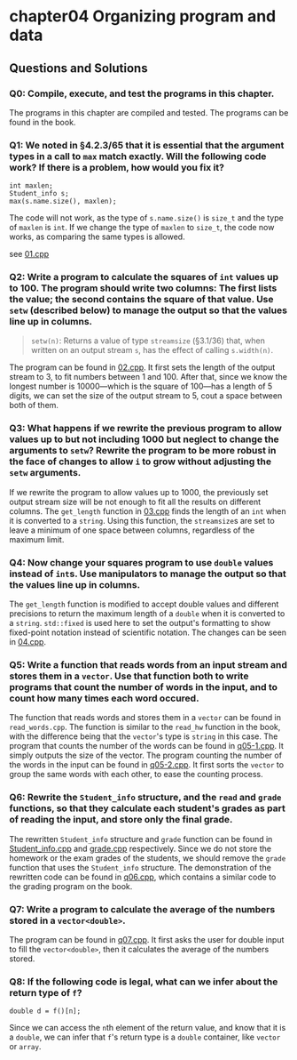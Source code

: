 # chapter04 Organizing program and data

## Questions and Solutions

### Q0: Compile, execute, and test the programs in this chapter.
The programs in this chapter are compiled and tested. The programs can be found in the book.

### Q1: We noted in §4.2.3/65 that it is essential that the argument types in a call to `max` match exactly. Will the following code work? If there is a problem, how would you fix it?
```
int maxlen;
Student_info s;
max(s.name.size(), maxlen);
```
The code will not work, as the type of `s.name.size()` is `size_t` and the type of `maxlen` is `int`. If we change the type of `maxlen` to `size_t`, the code now works, as comparing the same types is allowed.

see [01.cpp](./01.cpp)

### Q2: Write a program to calculate the squares of `int` values up to 100. The program should write two columns: The first lists the value; the second contains the square of that value. Use `setw` (described below) to manage the output so that the values line up in columns.
> `setw(n)`: Returns a value of type `streamsize` (§3.1/36) that, when written on an output stream `s`, has the effect of calling `s.width(n)`.

The program can be found in [02.cpp](./02.cpp). It first sets the length of the output stream to 3, to fit numbers between 1 and 100. After that, since we know the longest number is 10000—which is the square of 100—has a length of 5 digits, we can set the size of the output stream to 5, cout a space between both of them.

### Q3: What happens if we rewrite the previous program to allow values up to but not including 1000 but neglect to change the arguments to `setw`? Rewrite the program to be more robust in the face of changes to allow `i` to grow without adjusting the `setw` arguments.
If we rewrite the program to allow values up to 1000, the previously set output stream size will be not enough to fit all the results on different columns. The `get_length` function in [03.cpp](./03.cpp) finds the length of an `int` when it is converted to a `string`. Using this function, the `streamsize`s are set to leave a minimum of one space between columns, regardless of the maximum limit.

### Q4: Now change your squares program to use `double` values instead of `int`s. Use manipulators to manage the output so that the values line up in columns.
The `get_length` function is modified to accept double values and different precisions to return the maximum length of a `double` when it is converted to a `string`. `std::fixed` is used here to set the output's formatting to show fixed-point notation instead of scientific notation. The changes can be seen in [04.cpp](./04.cpp).

### Q5: Write a function that reads words from an input stream and stores them in a `vector`. Use that function both to write programs that count the number of words in the input, and to count how many times each word occured.
The function that reads words and stores them in a `vector` can be found in `read_words.cpp`. The function is similar to the `read_hw` function in the book, with the difference being that the `vector`'s type is `string` in this case. The program that counts the number of the words can be found in [q05-1.cpp](./q05-1.cpp). It simply outputs the size of the vector. The program counting the number of the words in the input can be found in [q05-2.cpp](./q05-2.cpp). It first sorts the `vector` to group the same words with each other, to ease the counting process.

### Q6: Rewrite the `Student_info` structure, and the `read` and `grade` functions, so that they calculate each student's grades as part of reading the input, and store only the final grade.
The rewritten `Student_info` structure and `grade` function can be found in [Student_info.cpp](./Student_info.cpp) and [grade.cpp](./grade.cpp) respectively. Since we do not store the homework or the exam grades of the students, we should remove the `grade` function that uses the `Student_info` structure. The demonstration of the rewritten code can be found in [q06.cpp](./q06.cpp), which contains a similar code to the grading program on the book.

### Q7: Write a program to calculate the average of the numbers stored in a `vector<double>`.
The program can be found in [q07.cpp](./q07.cpp). It first asks the user for double input to fill the `vector<double>`, then it calculates the average of the numbers stored.

### Q8: If the following code is legal, what can we infer about the return type of `f`?
```
double d = f()[n];
```
Since we can access the `n`th element of the return value, and know that it is a `double`, we can infer that `f`'s return type is a `double` container, like `vector` or `array`. 
